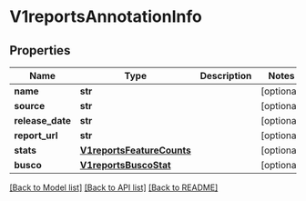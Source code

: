 # V1reportsAnnotationInfo


## Properties
Name | Type | Description | Notes
------------ | ------------- | ------------- | -------------
**name** | **str** |  | [optional] 
**source** | **str** |  | [optional] 
**release_date** | **str** |  | [optional] 
**report_url** | **str** |  | [optional] 
**stats** | [**V1reportsFeatureCounts**](V1reportsFeatureCounts.md) |  | [optional] 
**busco** | [**V1reportsBuscoStat**](V1reportsBuscoStat.md) |  | [optional] 

[[Back to Model list]](../README.md#documentation-for-models) [[Back to API list]](../README.md#documentation-for-api-endpoints) [[Back to README]](../README.md)


